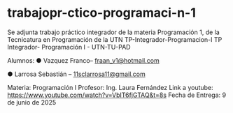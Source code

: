 # trabajopr-ctico-programaci-n-1
Se adjunta trabajo práctico integrador de la materia Programación 1, de la Tecnicatura en Programación de la UTN
TP-Integrador-Programacion-I
TP Integrador- Programación I - UTN-TU-PAD

Alumnos:
● Vazquez Franco– fraan_v1@hotmail.com

● Larrosa Sebastián – 11sclarrosa11@gmail.com

Materia: Programación I
Profesor: Ing. Laura Fernández
Link a youtube: https://www.youtube.com/watch?v=VbIT6fjGTAQ&t=8s
Fecha de Entrega: 9 de junio de 2025
